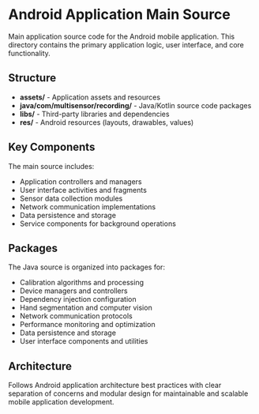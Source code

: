 # Android Application Main Source

Main application source code for the Android mobile application. This directory contains the primary application logic, user interface, and core functionality.

## Structure

- **assets/** - Application assets and resources
- **java/com/multisensor/recording/** - Java/Kotlin source code packages
- **libs/** - Third-party libraries and dependencies
- **res/** - Android resources (layouts, drawables, values)

## Key Components

The main source includes:
- Application controllers and managers
- User interface activities and fragments
- Sensor data collection modules
- Network communication implementations
- Data persistence and storage
- Service components for background operations

## Packages

The Java source is organized into packages for:
- Calibration algorithms and processing
- Device managers and controllers
- Dependency injection configuration
- Hand segmentation and computer vision
- Network communication protocols
- Performance monitoring and optimization
- Data persistence and storage
- User interface components and utilities

## Architecture

Follows Android application architecture best practices with clear separation of concerns and modular design for maintainable and scalable mobile application development.